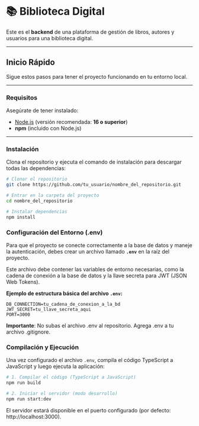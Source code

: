 # 📚 Biblioteca Digital

Este es el **backend** de una plataforma de gestión de libros, autores y usuarios para una biblioteca digital.

---

## Inicio Rápido

Sigue estos pasos para tener el proyecto funcionando en tu entorno local.

---

### Requisitos

Asegúrate de tener instalado:

- [Node.js](https://nodejs.org/) (versión recomendada: **16 o superior**)
- **npm** (incluido con Node.js)

---

### Instalación

Clona el repositorio y ejecuta el comando de instalación para descargar todas las dependencias:

```bash
# Clonar el repositorio
git clone https://github.com/tu_usuario/nombre_del_repositorio.git

# Entrar en la carpeta del proyecto
cd nombre_del_repositorio

# Instalar dependencias
npm install
```

### Configuración del Entorno (.env)

Para que el proyecto se conecte correctamente a la base de datos y maneje la autenticación, debes crear un archivo llamado **`.env`** en la raíz del proyecto.

Este archivo debe contener las variables de entorno necesarias, como la cadena de conexión a la base de datos y la llave secreta para JWT (JSON Web Tokens).

**Ejemplo de estructura básica del archivo `.env`:**

```env
DB_CONNECTION=tu_cadena_de_conexion_a_la_bd
JWT_SECRET=tu_llave_secreta_aqui
PORT=3000
```

**Importante**: No subas el archivo .env al repositorio.
Agrega .env a tu archivo .gitignore.

### Compilación y Ejecución

Una vez configurado el archivo `.env`, compila el código TypeScript a JavaScript y luego ejecuta la aplicación:

```bash
# 1. Compilar el código (TypeScript a JavaScript)
npm run build

# 2. Iniciar el servidor (modo desarrollo)
npm run start:dev
```

El servidor estará disponible en el puerto configurado (por defecto: http://localhost:3000).

